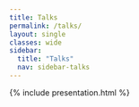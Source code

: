 ```yaml
---
title: Talks
permalink: /talks/
layout: single
classes: wide
sidebar:
  title: "Talks"
  nav: sidebar-talks
---
```


{% include presentation.html %}

